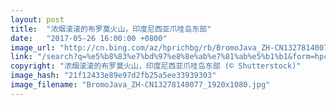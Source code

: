 ```yaml
---
layout: post
title:  "浓烟滚滚的布罗莫火山，印度尼西亚爪哇岛东部"
date:   "2017-05-26 16:00:00 +0800"
image_url: "http://cn.bing.com/az/hprichbg/rb/BromoJava_ZH-CN13278140077_1920x1080.jpg"
link: "/search?q=%e5%b8%83%e7%bd%97%e8%8e%ab%e7%81%ab%e5%b1%b1&form=hpcapt&mkt=zh-cn"
copyright: "浓烟滚滚的布罗莫火山，印度尼西亚爪哇岛东部 (© Shutterstock)"
image_hash: "21f12433e89e97d2fb25a5ee33939303"
image_filename: "BromoJava_ZH-CN13278140077_1920x1080.jpg"
---
```

